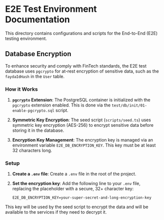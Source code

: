 # E2E Test Environment Documentation

This directory contains configurations and scripts for the End-to-End (E2E) testing environment.

## Database Encryption

To enhance security and comply with FinTech standards, the E2E test database uses `pgcrypto` for
at-rest encryption of sensitive data, such as the `faydaIdHash` in the `User` table.

### How it Works

1.  **`pgcrypto` Extension**: The PostgreSQL container is initialized with the `pgcrypto` extension
    enabled. This is done via the `test/db/init/01-enable-pgcrypto.sql` script.

2.  **Symmetric Key Encryption**: The seed script (`scripts/seed.ts`) uses symmetric key encryption
    (AES-256) to encrypt sensitive data before storing it in the database.

3.  **Encryption Key Management**: The encryption key is managed via an environment variable
    `E2E_DB_ENCRYPTION_KEY`. This key must be at least 32 characters long.

### Setup

1.  **Create a `.env` file**: Create a `.env` file in the root of the project.

2.  **Set the encryption key**: Add the following line to your `.env` file, replacing the
    placeholder with a secure, 32+ character key:

    ```
    E2E_DB_ENCRYPTION_KEY=your-super-secret-and-long-encryption-key
    ```

This key will be used by the seed script to encrypt the data and will be available to the services
if they need to decrypt it.
